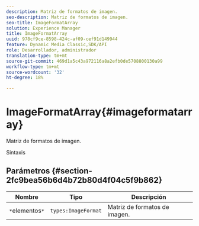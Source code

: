 ```yaml
---
description: Matriz de formatos de imagen.
seo-description: Matriz de formatos de imagen.
seo-title: ImageFormatArray
solution: Experience Manager
title: ImageFormatArray
uuid: 978cf9ce-8598-424c-af09-cef91d149944
feature: Dynamic Media Classic,SDK/API
role: Desarrollador, administrador
translation-type: tm+mt
source-git-commit: 469d1a5c43a972116a8a2efb0de5708800130a99
workflow-type: tm+mt
source-wordcount: '32'
ht-degree: 18%

---
```



# ImageFormatArray{#imageformatarray}

Matriz de formatos de imagen.

Sintaxis

## Parámetros {#section-2fc9bea56b6d4b72b80d4f04c5f9b862}

| Nombre | Tipo | Descripción |
|---|---|---|
| `*`elementos`*` | `types:ImageFormat` | Matriz de formatos de imagen. |

